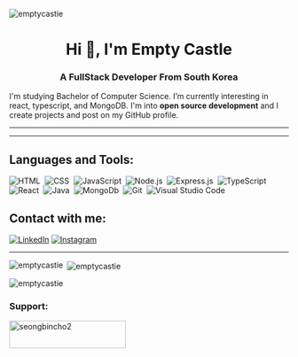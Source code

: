 <p align="left"> <img src="https://komarev.com/ghpvc/?username=emptycastie&label=Profile%20views&color=0e75b6&style=flat" alt="emptycastie" /> </p>

<h1 align="center">Hi 👋, I'm Empty Castle</h1>
<h3 align="center">A FullStack Developer From South Korea</h3>


I'm studying Bachelor of Computer Science. I’m currently interesting in react, typescript, and MongoDB.
I'm into **open source development** and I create projects and post on my GitHub profile.<br/>


<hr>
<hr>

## Languages and Tools:
![HTML](https://img.shields.io/badge/-HTML-05122A?style=flat&logo=HTML5)&nbsp;
![CSS](https://img.shields.io/badge/-CSS-05122A?style=flat&logo=CSS3&logoColor=1572B6)&nbsp;
![JavaScript](https://img.shields.io/badge/-JavaScript-05122A?style=flat&logo=javascript)&nbsp;
![Node.js](https://img.shields.io/badge/-Node.js-05122A?style=flat&logo=node.js)&nbsp;
![Express.js](https://img.shields.io/badge/-Express.js-05122A?style=flat&logo=express)&nbsp;
![TypeScript](https://img.shields.io/badge/-Typescript-05122A?style=flat&logo=typescript)&nbsp;
![React](https://img.shields.io/badge/-React-05122A?style=flat&logo=react)&nbsp;
![Java](https://img.shields.io/badge/Java-05122A?style=flat&logo=java)&nbsp;
![MongoDb](https://img.shields.io/badge/-MongoDB-05122A?style=flat&logo=mongodb)&nbsp;
![Git](https://img.shields.io/badge/-Git-05122A?style=flat&logo=git)&nbsp;
![Visual Studio Code](https://img.shields.io/badge/-Visual%20Studio%20Code-05122A?style=flat&logo=visual-studio-code&logoColor=007ACC)&nbsp;

## Contact with me:
<a target="_blank" href="https://www.linkedin.com/in/seongbin-cho-944533262/"><img src="https://img.shields.io/badge/LinkedIn-%230077B5.svg?&style=flat-square&logo=linkedin&logoColor=white" alt="LinkedIn"></a>
<a target="_blank" href="https://www.instagram.com/seong_bin__cho/"><img src="https://img.shields.io/badge/Instagram-%23E4405F.svg?&style=flat-square&logo=instagram&logoColor=white" alt="Instagram"></a>
<hr>

<p><img align="left" src="https://github-readme-stats.vercel.app/api/top-langs?username=emptycastie&show_icons=true&locale=en&layout=compact" alt="emptycastie" /></p>

<p>&nbsp;<img align="center" src="https://github-readme-stats.vercel.app/api?username=emptycastie&show_icons=true&locale=en" alt="emptycastie" /></p>

<p><img align="center" src="https://github-readme-streak-stats.herokuapp.com/?user=emptycastie&" alt="emptycastie" /></p>


<h3 align="left">Support:</h3>
<p><a href="https://www.buymeacoffee.com/seongbincho2"> <img align="left" src="https://cdn.buymeacoffee.com/buttons/v2/default-yellow.png" height="50" width="210" alt="seongbincho2" /></a></p>
